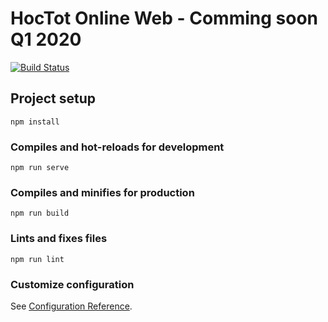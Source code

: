 # HocTot Online Web - Comming soon Q1 2020

[![Build Status](https://travis-ci.com/hoctot/hoctot-web.svg?branch=master)](https://travis-ci.com/hoctot/hoctot-web)

## Project setup
```
npm install
```

### Compiles and hot-reloads for development
```
npm run serve
```

### Compiles and minifies for production
```
npm run build
```

### Lints and fixes files
```
npm run lint
```

### Customize configuration
See [Configuration Reference](https://cli.vuejs.org/config/).
